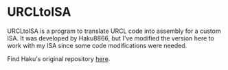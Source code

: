 # URCLtoISA
URCLtoISA is a program to translate URCL code into assembly for a custom ISA. It was developed by Haku8866, but I've modified the version here to work with my ISA since some code modifications were needed.

Find Haku's original repository [here](https://github.com/Haku8866/URCLtoISA).